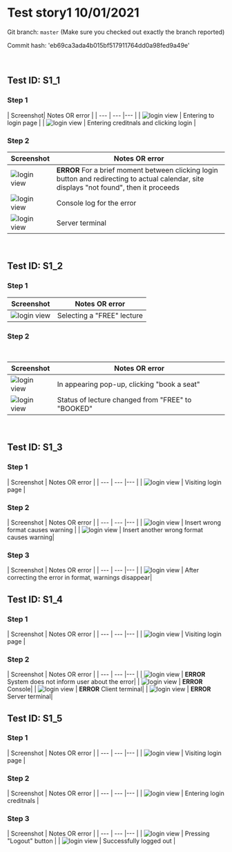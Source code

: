 # Test story1 10/01/2021

Git branch: `master` (Make sure you checked out exactly the branch reported)

Commit hash: 'eb69ca3ada4b015bf517911764dd0a98fed9a49e'

<br>

## Test ID: S1_1

### Step 1

| Screenshot| Notes OR error |
| --- | --- |--- |
| ![login view](./images/S1_1/step1.png) | Entering to login page |
| ![login view](./images/S1_1/step2.png) | Entering creditnals and clicking login |



### Step 2

| Screenshot | Notes OR error |
| --- | --- |
| ![login view](./images/S1_1/step2_error.png) | **ERROR** For a brief moment between clicking login button and redirecting to actual calendar, site displays "not found", then it proceeds |
| ![login view](./images/S1_1/Step2_error_console.png) | Console log for the error |
| ![login view](./images/S1_1/Step2_server_terminal.png) | Server terminal |


<br>

## Test ID: S1_2

### Step 1
| Screenshot | Notes OR error |
| --- | --- |
| ![login view](./images/S1_2/step1.png) | Selecting a "FREE" lecture |

### Step 2

<br>

| Screenshot | Notes OR error |
| --- | --- |
| ![login view](./images/S1_2/Step2.png) | In appearing pop-up, clicking "book a seat" |
| ![login view](./images/S1_2/Step2_1.png) | Status of lecture changed from "FREE" to "BOOKED" |

<br>


## Test ID: S1_3

### Step 1

| Screenshot | Notes OR error |
| --- | --- |--- |
| ![login view](./images/S1_3/Step1.png) | Visiting login page |



### Step 2

| Screenshot | Notes OR error |
| --- | --- |--- |
| ![login view](./images/S1_3/Step2_1.png) | Insert wrong format causes warning |
| ![login view](./images/S1_3/Step2_2.png) | Insert another wrong format causes warning|


### Step 3

| Screenshot | Notes OR error |
| --- | --- |--- |
| ![login view](./images/S1_3/Step3.png) | After correcting the error in format, warnings disappear|


## Test ID: S1_4

### Step 1

| Screenshot | Notes OR error |
| --- | --- |--- |
| ![login view](./images/S1_4/Step1.png) | Visiting login page |

### Step 2

| Screenshot | Notes OR error |
| --- | --- |--- |
| ![login view](./images/S1_4/Step2.png) | **ERROR** System does not inform user about the error|
| ![login view](./images/S1_4/Step2_error_console.png) | **ERROR** Console|
| ![login view](./images/S1_4/Step2_error_client_terminal.png) | **ERROR** Client terminal|
| ![login view](./images/S1_4/Step2_error_server_terminal.png) | **ERROR** Server terminal|


## Test ID: S1_5

### Step 1

| Screenshot | Notes OR error |
| --- | --- |--- |
| ![login view](./images/S1_5/Step1_2.png) | Visiting login page |

### Step 2

| Screenshot | Notes OR error |
| --- | --- |--- |
| ![login view](./images/S1_5/Step2_2.png) | Entering login creditnals |

### Step 3

| Screenshot | Notes OR error |
| --- | --- |--- |
| ![login view](./images/S1_5/Step3_1.png) | Pressing "Logout" button |
| ![login view](./images/S1_5/Step3_2.png) | Successfully logged out |